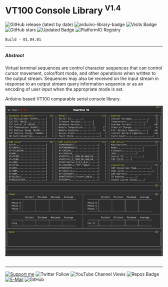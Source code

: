 # VT100 Console Library <sup>V1.4</sup>

![GitHub release (latest by date)](https://img.shields.io/github/v/release/akkoyun/Console) ![arduino-library-badge](https://www.ardu-badge.com/badge/Console.svg?) ![Visits Badge](https://badges.pufler.dev/visits/akkoyun/Console) ![GitHub stars](https://img.shields.io/github/stars/akkoyun/Console?style=flat&logo=github) ![Updated Badge](https://badges.pufler.dev/updated/akkoyun/Console) ![PlatformIO Registry](https://badges.registry.platformio.org/packages/akkoyun/library/Console.svg)

	Build - 01.04.01

---

##### Abstract

Virtual terminal sequences are control character sequences that can control cursor movement, color/font mode, and other operations when written to the output stream. Sequences may also be received on the input stream in response to an output stream query information sequence or as an encoding of user input when the appropriate mode is set.

Arduino based VT100 comparable serial console library.
</br>

<center><img src="https://github.com/akkoyun/Console/raw/Master/Docs/Demo.png" width="600"></center></br>

---

[![Support me](https://img.shields.io/badge/Support-PATREON-GREEN.svg)](https://www.patreon.com/bePatron?u=62967889) ![Twitter Follow](https://img.shields.io/twitter/follow/gunceakkoyun?style=social) ![YouTube Channel Views](https://img.shields.io/youtube/channel/views/UCIguQGdaBT1GnnVMz5qAZ2Q?style=social) ![Repos Badge](https://badges.pufler.dev/repos/akkoyun) [![E-Mail](https://img.shields.io/badge/E_Mail-Mehmet_Gunce_Akkoyun-blue.svg)](mailto:akkoyun@me.com) ![GitHub](https://img.shields.io/github/license/akkoyun/Statistical) 

